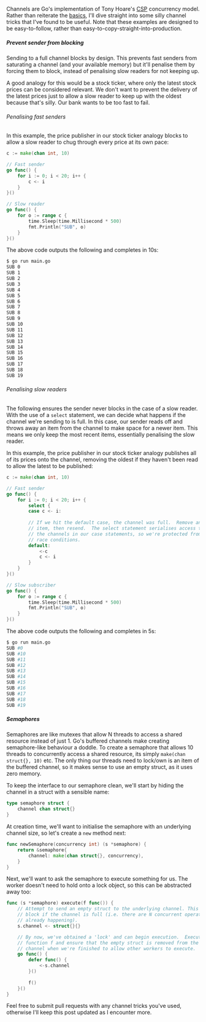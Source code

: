 Channels are Go's implementation of Tony Hoare's [CSP](https://en.wikipedia.org/wiki/Communicating_sequential_processes) concurrency model.  Rather than reiterate the [basics](https://tour.golang.org/concurrency/2), I'll dive straight into some silly channel tricks that I've found to be useful.  Note that these examples are designed to be easy-to-follow, rather than easy-to-copy-straight-into-production.

##### Prevent sender from blocking

Sending to a full channel blocks by design.  This prevents fast senders from saturating a channel (and your available memory) but it'll penalise them by forcing them to block, instead of penalising slow readers for not keeping up.

A good analogy for this would be a stock ticker, where only the latest stock prices can be considered relevant.  We don't want to prevent the delivery of the latest prices just to allow a slow reader to keep up with the oldest because that's silly.  Our bank wants to be too fast to fail.

###### Penalising fast senders

In this example, the price publisher in our stock ticker analogy blocks to allow a slow reader to chug through every price at its own pace:

``` go
c := make(chan int, 10)

// Fast sender
go func() {
    for i := 0; i < 20; i++ {
        c <- i
    }
}()

// Slow reader
go func() {
    for o := range c {
        time.Sleep(time.Millisecond * 500)
        fmt.Println("SUB", o)
    }
}()
```

The above code outputs the following and completes in 10s:

``` bash
$ go run main.go
SUB 0
SUB 1
SUB 2
SUB 3
SUB 4
SUB 5
SUB 6
SUB 7
SUB 8
SUB 9
SUB 10
SUB 11
SUB 12
SUB 13
SUB 14
SUB 15
SUB 16
SUB 17
SUB 18
SUB 19
```

###### Penalising slow readers

The following ensures the sender never blocks in the case of a slow reader.  With the use of a `select` statement, we can decide what happens if the channel we're sending to is full.  In this case, our sender reads off and throws away an item from the channel to make space for a newer item.  This means we only keep the most recent items, essentially penalising the slow reader.

In this example, the price publisher in our stock ticker analogy publishes all of its prices onto the channel, removing the oldest if they haven't been read to allow the latest to be published:

``` go
c := make(chan int, 10)

// Fast sender
go func() {
    for i := 0; i < 20; i++ {
        select {
        case c <- i:
        
        // If we hit the default case, the channel was full.  Remove an
        // item, then resend.  The select statement serialises access to
        // the channels in our case statements, so we're protected from
        // race conditions.
        default:
            <-c
            c <- i
        }
    }
}()

// Slow subscriber
go func() {
    for o := range c {
        time.Sleep(time.Millisecond * 500)
        fmt.Println("SUB", o)
    }
}()
```

The above code outputs the following and completes in 5s:

``` bash
$ go run main.go
SUB #0
SUB #10
SUB #11
SUB #12
SUB #13
SUB #14
SUB #15
SUB #16
SUB #17
SUB #18
SUB #19
```

##### Semaphores

Semaphores are like mutexes that allow N threads to access a shared resource instead of just 1.  Go's buffered channels make creating semaphore-like behaviour a doddle.  To create a semaphore that allows 10 threads to concurrently access a shared resource, its simply `make(chan struct{}, 10)` etc.  The only thing our threads need to lock/own is an item of the buffered channel, so it makes sense to use an empty struct, as it uses zero memory.

To keep the interface to our semaphore clean, we'll start by hiding the channel in a struct with a sensible name:

``` go
type semaphore struct {
    channel chan struct{}
}
```

At creation time, we'll want to initialise the semaphore with an underlying channel size, so let's create a `new` method next:

``` go
func newSemaphore(concurrency int) (s *semaphore) {
    return &semaphore{
        channel: make(chan struct{}, concurrency),
    }
}
```

Next, we'll want to ask the semaphore to execute something for us.  The worker doesn't need to hold onto a lock object, so this can be abstracted away too:

``` go
func (s *semaphore) execute(f func()) {
    // Attempt to send an empty struct to the underlying channel. This will
    // block if the channel is full (i.e. there are N concurrent operations
    // already happening).
    s.channel <- struct{}{}

    // By now, we've obtained a 'lock' and can begin execution.  Execute
    // function f and ensure that the empty struct is removed from the
    // channel when we're finished to allow other workers to execute.
    go func() {
        defer func() {
            <-s.channel
        }()
        
        f()
    }()
}
```

Feel free to submit pull requests with any channel tricks you've used, otherwise I'll keep this post updated as I encounter more.